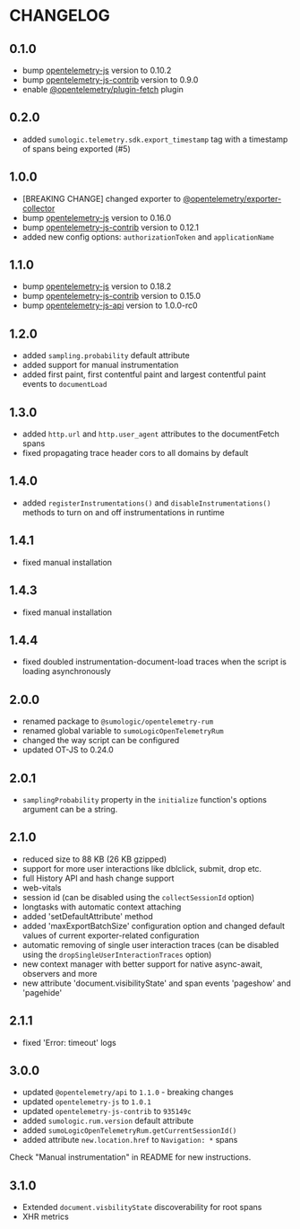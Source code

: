 # CHANGELOG

## 0.1.0

- bump [opentelemetry-js](https://github.com/open-telemetry/opentelemetry-js) version to 0.10.2
- bump [opentelemetry-js-contrib](https://github.com/open-telemetry/opentelemetry-js-contrib) version to 0.9.0
- enable [@opentelemetry/plugin-fetch](https://www.npmjs.com/package/@opentelemetry/plugin-fetch) plugin

## 0.2.0

- added `sumologic.telemetry.sdk.export_timestamp` tag with a timestamp of spans being exported (#5)

## 1.0.0

- [BREAKING CHANGE] changed exporter to [@opentelemetry/exporter-collector](https://www.npmjs.com/package/@opentelemetry/exporter-collector)
- bump [opentelemetry-js](https://github.com/open-telemetry/opentelemetry-js) version to 0.16.0
- bump [opentelemetry-js-contrib](https://github.com/open-telemetry/opentelemetry-js-contrib) version to 0.12.1
- added new config options: `authorizationToken` and `applicationName`

## 1.1.0

- bump [opentelemetry-js](https://github.com/SumoLogic/opentelemetry-js) version to 0.18.2
- bump [opentelemetry-js-contrib](https://github.com/SumoLogic/opentelemetry-js-contrib) version to 0.15.0
- bump [opentelemetry-js-api](https://github.com/SumoLogic/opentelemetry-js-api) version to 1.0.0-rc0

## 1.2.0

- added `sampling.probability` default attribute
- added support for manual instrumentation
- added first paint, first contentful paint and largest contentful paint events to `documentLoad`

## 1.3.0

- added `http.url` and `http.user_agent` attributes to the documentFetch spans
- fixed propagating trace header cors to all domains by default

## 1.4.0

- added `registerInstrumentations()` and `disableInstrumentations()` methods to turn on and off instrumentations in runtime

## 1.4.1

- fixed manual installation

## 1.4.3

- fixed manual installation

## 1.4.4

- fixed doubled instrumentation-document-load traces when the script is loading asynchronously

## 2.0.0

- renamed package to `@sumologic/opentelemetry-rum`
- renamed global variable to `sumoLogicOpenTelemetryRum`
- changed the way script can be configured
- updated OT-JS to 0.24.0

## 2.0.1

- `samplingProbability` property in the `initialize` function's options argument can be a string.

## 2.1.0

- reduced size to 88 KB (26 KB gzipped)
- support for more user interactions like dblclick, submit, drop etc.
- full History API and hash change support
- web-vitals
- session id (can be disabled using the `collectSessionId` option)
- longtasks with automatic context attaching
- added 'setDefaultAttribute' method
- added 'maxExportBatchSize' configuration option and changed default values of current exporter-related configuration
- automatic removing of single user interaction traces (can be disabled using the `dropSingleUserInteractionTraces` option)
- new context manager with better support for native async-await, observers and more
- new attribute 'document.visibilityState' and span events 'pageshow' and 'pagehide'

## 2.1.1

- fixed 'Error: timeout' logs

## 3.0.0

- updated `@opentelemetry/api` to `1.1.0` - breaking changes
- updated `opentelemetry-js` to `1.0.1`
- updated `opentelemetry-js-contrib` to `935149c`
- added `sumologic.rum.version` default attribute
- added `sumoLogicOpenTelemetryRum.getCurrentSessionId()`
- added attribute `new.location.href` to `Navigation: *` spans

Check "Manual instrumentation" in README for new instructions.

## 3.1.0

- Extended `document.visbilityState` discoverability for root spans
- XHR metrics
